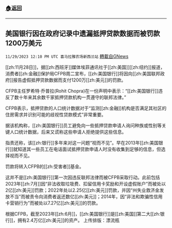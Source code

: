 ###  [:house:返回](README.md)
---


## 美国银行因在政府记录中遗漏抵押贷款数据而被罚款1200万美元
`11/29/2023 12:10 PM UTC 喜马拉雅农场新西兰站` [轉載自GNews](https://gnews.org/articles/2049586)

[[zh:11月28日]]，据[[zh:西班牙]]媒体埃菲通讯社于[[zh:美国]][[zh:纽约]]报道，消费者[[zh:金融]]保护局CFPB周二宣布，[[zh:美国银行]]将因向[[zh:美国联邦政府]]报告虚假抵押贷款数据而支付1200万[[zh:美元]]的罚款。

CFPB主任罗希特·乔普拉(Rohit Chopra)在一份声明中表示：“[[zh:美国银行]]违反了数十年来其余数千家抵押贷款机构一贯遵守的联邦法律。”

CFPB表示，抵押贷款的人口统计数据对于“监测[[zh:金融]]机构是否满足其社区的住房需求并识别可能的歧视性贷款模式”非常重要。

据该机构称，[[zh:美国银行]]员工避免向一些抵押贷款申请人询问种族或性别等关键人口统计数据，后来又谎称这些申请人拒绝提供这些信息。

指责还称，该[[zh:银行]]多年来对这一问题“视而不见”。早在2013年[[zh:美国银行]]就知道其一些员工在电话面试抵押贷款申请人时没有收集到足够的信息，但选择视而不见。

罚款将转入CFPB的[[zh:受害者]]基金。

这并不是[[zh:美国银行]]第一次因违反联邦法律而被CFPB采取行动。此前包括2023年[[zh:7月]]因“非法收取垃圾费、扣留信用卡奖励和开设虚假账户”而被处以2亿[[zh:美元]]罚款；2022年处以2.25亿[[zh:美元]]罚款，并因“州失业救济金发放不当”而被责令向消费者返还数亿[[zh:美元]]；2014年，因“非法和欺骗性信用卡营销行为”而被处以7.27亿[[zh:美元]]的罚款。

根据CFPB，截至2023年[[zh:6月]]，[[zh:美国银行]]是[[zh:美国]]第二大[[zh:银行]]，拥有2.4万亿[[zh:美元]]的资产。
上传排版：漂流瓶
